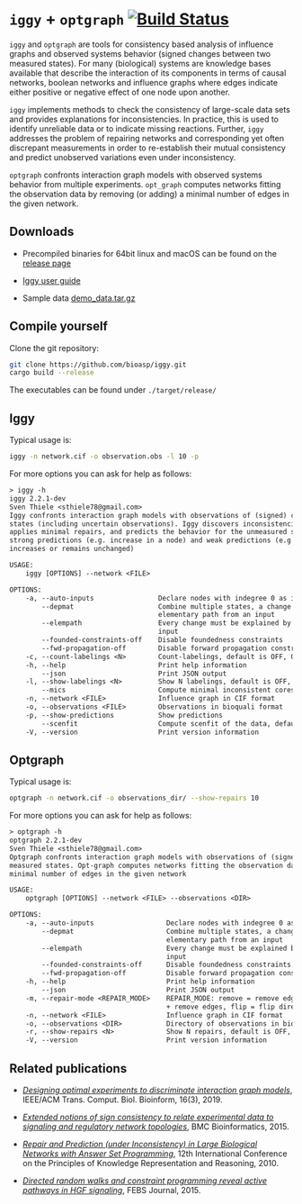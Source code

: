 # `iggy` + `optgraph` [![Build Status](https://github.com/bioasp/iggy/workflows/CI%20Test/badge.svg)](https://github.com/bioasp/iggy)

`iggy` and `optgraph` are tools for consistency based analysis of influence graphs and observed systems behavior (signed changes between two measured states). For many (biological) systems are knowledge bases available that describe the interaction of its components in terms of causal networks, boolean networks and influence graphs where edges indicate either positive or negative effect of one node upon another.

`iggy` implements methods to check the consistency of large-scale data sets and provides explanations for inconsistencies. In practice, this is used to identify unreliable data or to indicate missing reactions. Further, `iggy` addresses the problem of  repairing networks and corresponding yet often discrepant measurements in order to re-establish their mutual consistency and predict unobserved variations even under inconsistency.

`optgraph` confronts interaction graph models with observed systems behavior from multiple experiments. `opt_graph` computes networks fitting the observation data by removing (or adding) a minimal number of edges in the given network.

## Downloads

- Precompiled binaries for 64bit linux and macOS can be found on the [release page](https://github.com/bioasp/iggy/releases/latest)

- [Iggy user guide](https://bioasp.github.io/iggy/guide/guide.html)

- Sample data [demo_data.tar.gz](https://bioasp.github.io/iggy/downloads/demo_data.tar.gz)

## Compile yourself

Clone the git repository:

```sh
git clone https://github.com/bioasp/iggy.git
cargo build --release
```

The executables can be found under `./target/release/`

## Iggy

Typical usage is:

```sh
iggy -n network.cif -o observation.obs -l 10 -p
```

For more options you can ask for help as follows:

```txt
> iggy -h
iggy 2.2.1-dev
Sven Thiele <sthiele78@gmail.com>
Iggy confronts interaction graph models with observations of (signed) changes between two measured
states (including uncertain observations). Iggy discovers inconsistencies in networks or data,
applies minimal repairs, and predicts the behavior for the unmeasured species. It distinguishes
strong predictions (e.g. increase in a node) and weak predictions (e.g., the value of a node
increases or remains unchanged)

USAGE:
    iggy [OPTIONS] --network <FILE>

OPTIONS:
    -a, --auto-inputs                Declare nodes with indegree 0 as inputs
        --depmat                     Combine multiple states, a change must be explained by an
                                     elementary path from an input
        --elempath                   Every change must be explained by an elementary path from an
                                     input
        --founded-constraints-off    Disable foundedness constraints
        --fwd-propagation-off        Disable forward propagation constraints
    -c, --count-labelings <N>        Count-labelings, default is OFF, 0=all
    -h, --help                       Print help information
        --json                       Print JSON output
    -l, --show-labelings <N>         Show N labelings, default is OFF, 0=all
        --mics                       Compute minimal inconsistent cores
    -n, --network <FILE>             Influence graph in CIF format
    -o, --observations <FILE>        Observations in bioquali format
    -p, --show-predictions           Show predictions
        --scenfit                    Compute scenfit of the data, default is mcos
    -V, --version                    Print version information

```

## Optgraph

Typical usage is:

```sh
optgraph -n network.cif -o observations_dir/ --show-repairs 10
```

For more options you can ask for help as follows:

```txt
> optgraph -h
optgraph 2.2.1-dev
Sven Thiele <sthiele78@gmail.com>
Optgraph confronts interaction graph models with observations of (signed) changes between two
measured states. Opt-graph computes networks fitting the observation data by removing (or adding) a
minimal number of edges in the given network

USAGE:
    optgraph [OPTIONS] --network <FILE> --observations <DIR>

OPTIONS:
    -a, --auto-inputs                  Declare nodes with indegree 0 as inputs
        --depmat                       Combine multiple states, a change must be explained by an
                                       elementary path from an input
        --elempath                     Every change must be explained by an elementary path from an
                                       input
        --founded-constraints-off      Disable foundedness constraints
        --fwd-propagation-off          Disable forward propagation constraints
    -h, --help                         Print help information
        --json                         Print JSON output
    -m, --repair-mode <REPAIR_MODE>    REPAIR_MODE: remove = remove edges (default), optgraph = add
                                       + remove edges, flip = flip direction of edges
    -n, --network <FILE>               Influence graph in CIF format
    -o, --observations <DIR>           Directory of observations in bioquali format
    -r, --show-repairs <N>             Show N repairs, default is OFF, 0=all
    -V, --version                      Print version information
```

## Related publications

- [*Designing optimal experiments to discriminate interaction graph models*](https://doi.org/10.1109/TCBB.2018.2812184), IEEE/ACM Trans. Comput. Biol. Bioinform, 16(3), 2019.

- [*Extended notions of sign consistency to relate experimental data to signaling and regulatory network topologies*](http://dx.doi.org/10.1186/s12859-015-0733-7), BMC Bioinformatics, 2015.

- [*Repair and Prediction (under Inconsistency) in Large Biological Networks with Answer Set Programming*](http://aaai.org/ocs/index.php/KR/KR2010/paper/view/1334/1660), 12th International Conference on the Principles of Knowledge Representation and Reasoning, 2010.

- [*Directed random walks and constraint programming reveal active pathways in HGF signaling*](http://dx.doi.org/10.1111/febs.13580), FEBS Journal, 2015.
